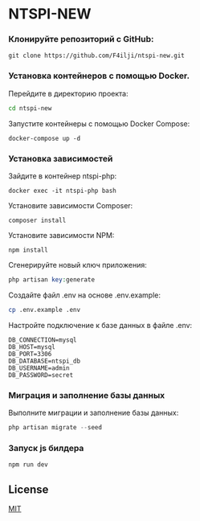 # NTSPI-NEW
### Клонируйте репозиторий с GitHub:

```git
git clone https://github.com/F4ilji/ntspi-new.git
```

### Установка контейнеров с помощью Docker.

Перейдите в директорию проекта:
```bash
cd ntspi-new
```
Запустите контейнеры с помощью Docker Compose:
```docker
docker-compose up -d
```

### Установка зависимостей
Зайдите в контейнер ntspi-php:
```docker
docker exec -it ntspi-php bash
```
Установите зависимости Composer:
```composer
composer install
```
Установите зависимости NPM:
```npm
npm install
```
Сгенерируйте новый ключ приложения:
```php
php artisan key:generate
```
Создайте файл .env на основе .env.example:
```bash
cp .env.example .env
```
Настройте подключение к базе данных в файле .env:
```env
DB_CONNECTION=mysql
DB_HOST=mysql
DB_PORT=3306
DB_DATABASE=ntspi_db
DB_USERNAME=admin
DB_PASSWORD=secret
```

### Миграция и заполнение базы данных
Выполните миграции и заполнение базы данных:
```php
php artisan migrate --seed
```

### Запуск js билдера
```npm
npm run dev
```
## License

[MIT](https://choosealicense.com/licenses/mit/)
